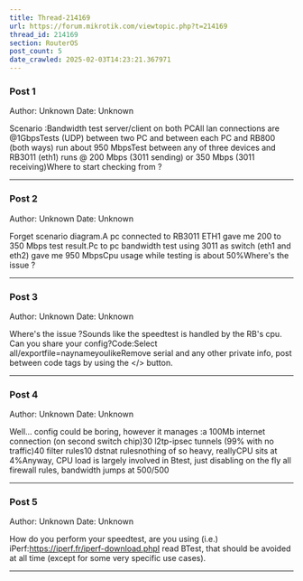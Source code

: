 ```yaml
---
title: Thread-214169
url: https://forum.mikrotik.com/viewtopic.php?t=214169
thread_id: 214169
section: RouterOS
post_count: 5
date_crawled: 2025-02-03T14:23:21.367971
---
```


### Post 1
Author: Unknown
Date: Unknown

Scenario :Bandwidth test server/client on both PCAll lan connections are @1GbpsTests (UDP) between two PC and between each PC and RB800 (both ways) run about 950 MbpsTest between any of three devices and RB3011 (eth1) runs @ 200 Mbps (3011 sending) or 350 Mbps (3011 receiving)Where to start checking from ?

---
### Post 2
Author: Unknown
Date: Unknown

Forget scenario diagram.A pc connected to RB3011 ETH1 gave me 200 to 350 Mbps test result.Pc to pc bandwidth test using 3011 as switch (eth1 and eth2) gave me 950 MbpsCpu usage while testing is about 50%Where's the issue ?

---
### Post 3
Author: Unknown
Date: Unknown

Where's the issue ?Sounds like the speedtest is handled by the RB's cpu. Can you share your config?Code:Select all/exportfile=naynameyoulikeRemove serial and any other private info, post between code tags by using the </> button.

---
### Post 4
Author: Unknown
Date: Unknown

Well... config could be boring, however it manages :a 100Mb internet connection (on second switch chip)30 l2tp-ipsec tunnels (99% with no traffic)40 filter rules10 dstnat rulesnothing of so heavy, reallyCPU sits at 4%Anyway, CPU load is largely involved in Btest, just disabling on the fly all firewall rules, bandwidth jumps at 500/500

---
### Post 5
Author: Unknown
Date: Unknown

How do you perform your speedtest, are you using (i.e.) iPerf:https://iperf.fr/iperf-download.phpI read BTest, that should be avoided at all time (except for some very specific use cases).

---
